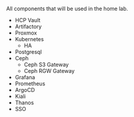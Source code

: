 All components that will be used in the home lab.
- HCP Vault
- Artifactory
- Proxmox
- Kubernetes
  - HA
- Postgresql
- Ceph
  - Ceph S3 Gateway
  - Ceph RGW Gateway
- Grafana
- Prometheus
- ArgoCD
- Kiali
- Thanos
- SSO